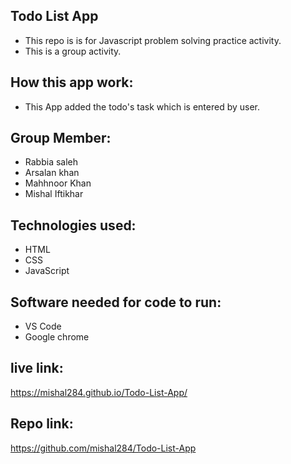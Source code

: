 ## Todo List App
- This repo is is for Javascript problem solving practice activity.
- This is a group activity.
## How this app work:
- This App added the todo's task which is entered by user.
## Group Member:
- Rabbia saleh
- Arsalan khan
- Mahhnoor Khan
- Mishal Iftikhar
## Technologies used:
- HTML
- CSS
- JavaScript 
## Software needed for code to run:
- VS Code
- Google chrome
## live link:
https://mishal284.github.io/Todo-List-App/
## Repo link:
https://github.com/mishal284/Todo-List-App


